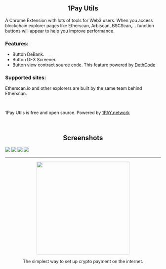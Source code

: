 <div>
  <br>
  <h2 align="center">1Pay Utils</h2>
  <p>A Chrome Extension with lots of tools for Web3 users. When you access blockchain explorer pages like Etherscan, Arbiscan, BSCScan,... function buttons will appear to help you improve performance.</p>
  
  <h3>Features:</h3>

  - Button DeBank.
  - Button DEX Screener.
  - Button view contract source code. This feature powered by <a href="https://github.com/dethcrypto/dethcode" target="_blank">DethCode</a>

  <h3>Supported sites:</h3>
  
  Etherscan.io and other explorers are built by the same team behind Etherscan.

  <br>

  1Pay Utils is free and open source. Powered by <a href="https://1pay.network" target="_blank">1PAY.network</a>

  <br>
  
  <h2 align="center">Screenshots</h2>
  <div>
    <img src="https://i.postimg.cc/mgxmD81n/s1.png">
    <img src="https://i.postimg.cc/TY5kfZ1m/s2.png">
    <img src="https://i.postimg.cc/52wnFLw2/s3.png">
    <img src="https://i.postimg.cc/CMQPyFhS/s4.png">
  </div>


  <hr>
  <p align="center">
    <a href="https://1pay.network" target="_blank">
      <img src="https://1pay.network/images/logo1pay.svg" width="300" alt="">
    </a>
  </p>
  <p align="center">The simplest way to set up crypto payment on the internet.</p>
  <br />
</div>